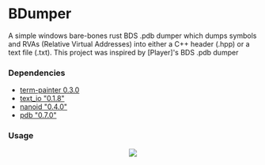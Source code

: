 # BDumper
A simple windows bare-bones rust BDS .pdb dumper which dumps symbols and RVAs (Relative Virtual Addresses) into either a C++ header (.hpp) or a text file (.txt). This project was inspired by [Player]'s BDS .pdb dumper 

### Dependencies

- [term-painter 0.3.0](https://crates.io/crates/term-painter)
- [text_io "0.1.8"](https://crates.io/crates/text_io)
- [nanoid "0.4.0"](https://crates.io/crates/nanoid)
- [pdb "0.7.0"](https://crates.io/crates/pdb)

### Usage

<p align="center">
  <img src="https://cdn.discordapp.com/attachments/891760155614642277/891760239714648114/Screenshot_80.png?width=803&height=418" />
</p>
